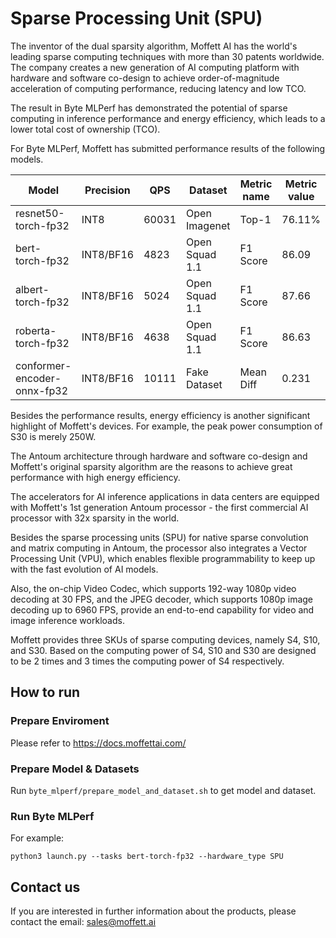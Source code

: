 # Sparse Processing Unit (SPU)

The inventor of the dual sparsity algorithm, Moffett AI has the world's leading sparse computing techniques with more
than 30 patents worldwide. The company creates a new generation of AI computing platform with hardware and software
co-design to achieve order-of-magnitude acceleration of computing performance, reducing latency and low TCO.

The result in Byte MLPerf has demonstrated the potential of sparse computing in inference performance and energy
efficiency, which leads to a lower total cost of ownership (TCO).

For Byte MLPerf, Moffett has submitted performance results of the following models.

| Model                | Precision | QPS     | Dataset        | Metric name | Metric value | 
|----------------------|-----------|---------|----------------|-------------|--------------|
| resnet50-torch-fp32     | INT8      | 60031   | Open Imagenet  | Top-1       | 76.11%      |
| bert-torch-fp32         | INT8/BF16      | 4823 | Open Squad 1.1 | F1 Score    | 86.09     |
| albert-torch-fp32       | INT8/BF16      | 5024 | Open Squad 1.1 | F1 Score    | 87.66      |
| roberta-torch-fp32      | INT8/BF16      | 4638 | Open Squad 1.1 | F1 Score    | 86.63     |
| conformer-encoder-onnx-fp32 | INT8/BF16      | 10111 | Fake Dataset   | Mean Diff   | 0.231      |

Besides the performance results, energy efficiency is another significant highlight of Moffett's devices. For example,
the peak power consumption of S30 is merely
250W.

The Antoum architecture through hardware and software co-design and Moffett's original sparsity algorithm are the
reasons to achieve great performance with high energy efficiency.

The accelerators for AI inference applications in data centers are equipped with Moffett's 1st generation Antoum
processor - the first commercial AI processor with 32x sparsity in the world.

Besides the sparse processing units (SPU) for native sparse convolution and matrix computing in Antoum, the processor
also integrates a Vector Processing Unit (VPU), which enables flexible programmability to keep up with the fast
evolution of AI models.

Also, the on-chip Video Codec, which supports 192-way 1080p video decoding at 30 FPS, and the JPEG decoder, which
supports 1080p image decoding up to 6960 FPS, provide an end-to-end capability for video and image inference workloads.

Moffett provides three SKUs of sparse computing devices, namely S4, S10, and S30. Based on the computing power of S4,
S10 and S30 are designed to be 2 times and 3 times the computing power of S4 respectively.

## How to run

### Prepare Enviroment

Please refer to https://docs.moffettai.com/

### Prepare Model & Datasets

Run `byte_mlperf/prepare_model_and_dataset.sh` to get model and dataset.

### Run Byte MLPerf

For example:

`python3 launch.py --tasks bert-torch-fp32 --hardware_type SPU`

## Contact us

If you are interested in further information about the products, please contact the email: sales@moffett.ai
